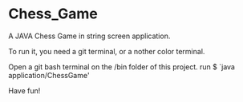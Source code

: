 # Chess_Game
A JAVA Chess Game in string screen application.

To run it, you need a git terminal, or a nother color terminal.

Open a git bash terminal on the /bin folder of this project.
run $ `java application/ChessGame'

Have fun!
